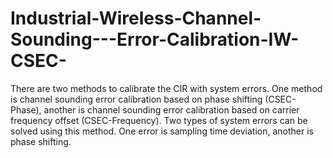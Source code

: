 # Industrial-Wireless-Channel-Sounding---Error-Calibration-IW-CSEC-
There are two methods to calibrate the CIR with system errors. One method is  channel sounding error calibration based on phase shifting (CSEC-Phase), another is channel sounding error calibration based on carrier frequency offset (CSEC-Frequency). Two types of system errors can be solved using this method. One error is sampling time deviation, another is phase shifting. 
